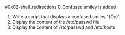 #0x02-shell_redirections
0. Confused smiley is added
1. Write a script that displays a confused smiley "(Ôo)'.
2. Display the content of the /etc/passwd file
3. Display the content of /etc/passwd and /etc/hosts
